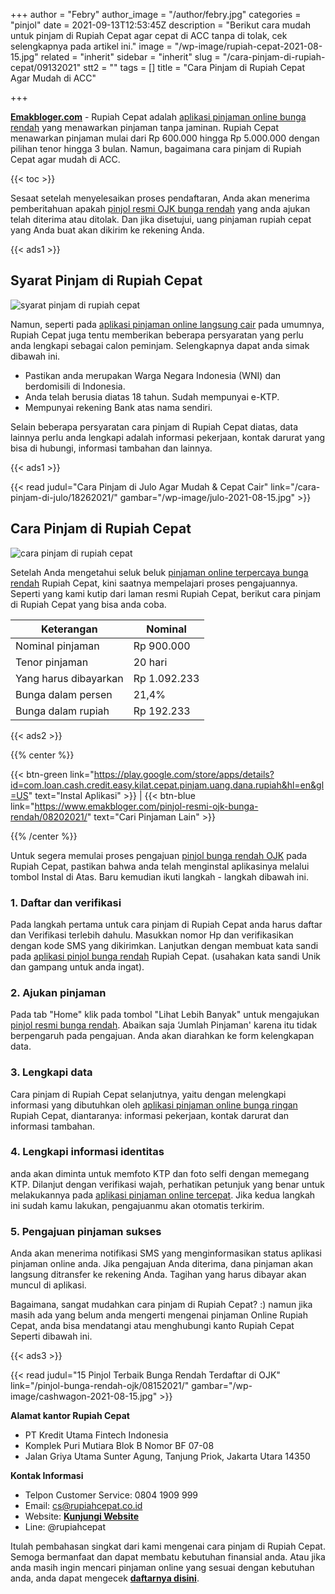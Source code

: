 +++
author = "Febry"
author_image = "/author/febry.jpg"
categories = "pinjol"
date = 2021-09-13T12:53:45Z
description = "Berikut cara mudah untuk pinjam di Rupiah Cepat agar cepat di ACC tanpa di tolak, cek selengkapnya pada artikel ini."
image = "/wp-image/rupiah-cepat-2021-08-15.jpg"
related = "inherit"
sidebar = "inherit"
slug = "/cara-pinjam-di-rupiah-cepat/09132021"
stt2 = ""
tags = []
title = "Cara Pinjam di Rupiah Cepat Agar Mudah di ACC"

+++

[**Emakbloger.com**](/) - Rupiah Cepat adalah [aplikasi pinjaman online bunga rendah](https://www.emakbloger.com/aplikasi-pinjaman-online-bunga-rendah/08142021/) yang menawarkan pinjaman tanpa jaminan. Rupiah Cepat menawarkan pinjaman mulai dari Rp 600.000 hingga Rp 5.000.000 dengan pilihan tenor hingga 3 bulan. Namun, bagaimana cara pinjam di Rupiah Cepat agar mudah di ACC.

{{< toc >}}

Sesaat setelah menyelesaikan proses pendaftaran, Anda akan menerima pemberitahuan apakah [pinjol resmi OJK bunga rendah](https://www.emakbloger.com/pinjol-resmi-ojk-bunga-rendah/08202021/) yang anda ajukan telah diterima atau ditolak. Dan jika disetujui, uang pinjaman rupiah cepat yang Anda buat akan dikirim ke rekening Anda.

{{< ads1 >}}

## Syarat Pinjam di Rupiah Cepat

![syarat pinjam di rupiah cepat](/wp-image/syarat-dan-cara-pinjam-di-rupiah-cepat-2021-09-13.jpg "syarat pinjam di rupiah cepat")

Namun, seperti pada [aplikasi pinjaman online langsung cair](https://www.emakbloger.com/aplikasi-pinjaman-online-langsung-cair/08152021/) pada umumnya, Rupiah Cepat juga tentu memberikan beberapa persyaratan yang perlu anda lengkapi sebagai calon peminjam. Selengkapnya dapat anda simak dibawah ini.

- Pastikan anda merupakan Warga Negara Indonesia (WNI) dan berdomisili di Indonesia.
- Anda telah berusia diatas 18 tahun. Sudah mempunyai e-KTP.
- Mempunyai rekening Bank atas nama sendiri.

Selain beberapa persyaratan cara pinjam di Rupiah Cepat diatas, data lainnya perlu anda lengkapi adalah informasi pekerjaan, kontak darurat yang bisa di hubungi, informasi tambahan dan lainnya.

{{< ads1 >}}

{{< read judul="Cara Pinjam di Julo Agar Mudah & Cepat Cair" link="/cara-pinjam-di-julo/18262021/" gambar="/wp-image/julo-2021-08-15.jpg" >}}

## Cara Pinjam di Rupiah Cepat

![cara pinjam di rupiah cepat](/wp-image/cara-pinjam-di-rupiah-cepat-2021-09-13.jpg "cara pinjam di rupiah cepat")

Setelah Anda mengetahui seluk beluk [pinjaman online terpercaya bunga rendah](https://www.emakbloger.com/pinjaman-online-terpercaya-bunga-rendah/08162021/) Rupiah Cepat, kini saatnya mempelajari proses pengajuannya. Seperti yang kami kutip dari laman resmi Rupiah Cepat, berikut cara pinjam di Rupiah Cepat yang bisa anda coba.

| Keterangan            | Nominal      |
| --------------------- | ------------ |
| Nominal pinjaman      | Rp 900.000   |
| Tenor pinjaman        | 20 hari      |
| Yang harus dibayarkan | Rp 1.092.233 |
| Bunga dalam persen    | 21,4%        |
| Bunga dalam rupiah    | Rp 192.233   |

{{< ads2 >}}

{{% center %}}

{{< btn-green link="https://play.google.com/store/apps/details?id=com.loan.cash.credit.easy.kilat.cepat.pinjam.uang.dana.rupiah&hl=en&gl=US" text="Instal Aplikasi" >}} | {{< btn-blue link="https://www.emakbloger.com/pinjol-resmi-ojk-bunga-rendah/08202021/" text="Cari Pinjaman Lain" >}}

{{% /center %}}

Untuk segera memulai proses pengajuan [pinjol bunga rendah OJK](https://www.emakbloger.com/pinjol-bunga-rendah-ojk/08152021/) pada Rupiah Cepat, pastikan bahwa anda telah menginstal aplikasinya melalui tombol Instal di Atas. Baru kemudian ikuti langkah - langkah dibawah ini.

### 1. Daftar dan verifikasi

Pada langkah pertama untuk cara pinjam di Rupiah Cepat anda harus daftar dan Verifikasi terlebih dahulu. Masukkan nomor Hp dan verifikasikan dengan kode SMS yang dikirimkan. Lanjutkan dengan membuat kata sandi pada [aplikasi pinjol bunga rendah](https://www.emakbloger.com/aplikasi-pinjol-bunga-rendah/08172021/) Rupiah Cepat. (usahakan kata sandi Unik dan gampang untuk anda ingat).

### 2. Ajukan pinjaman

Pada tab "Home" klik pada tombol "Lihat Lebih Banyak" untuk mengajukan [pinjol resmi bunga rendah](https://www.emakbloger.com/pinjol-resmi-bunga-rendah/08152021/). Abaikan saja ‘Jumlah Pinjaman' karena itu tidak berpengaruh pada pengajuan. Anda akan diarahkan ke form kelengkapan data.

### 3. Lengkapi data

Cara pinjam di Rupiah Cepat selanjutnya, yaitu dengan melengkapi informasi yang dibutuhkan oleh [aplikasi pinjaman online bunga ringan](https://www.emakbloger.com/aplikasi-pinjaman-online-bunga-ringan/08192021/) Rupiah Cepat, diantaranya: informasi pekerjaan, kontak darurat dan informasi tambahan.

### 4. Lengkapi informasi identitas

anda akan diminta untuk memfoto KTP dan foto selfi dengan memegang KTP. Dilanjut dengan verifikasi wajah, perhatikan petunjuk yang benar untuk melakukannya pada [aplikasi pinjaman online tercepat](https://www.emakbloger.com/aplikasi-pinjaman-online-tercepat/08212021/). Jika kedua langkah ini sudah kamu lakukan, pengajuanmu akan otomatis terkirim.

### 5. Pengajuan pinjaman sukses

Anda akan menerima notifikasi SMS yang menginformasikan status aplikasi pinjaman online anda. Jika pengajuan Anda diterima, dana pinjaman akan langsung ditransfer ke rekening Anda. Tagihan yang harus dibayar akan muncul di aplikasi.

Bagaimana, sangat mudahkan cara pinjam di Rupiah Cepat? :) namun jika masih ada yang belum anda mengerti mengenai pinjaman Online Rupiah Cepat, anda bisa mendatangi atau menghubungi kanto Rupiah Cepat Seperti dibawah ini.

{{< ads3 >}}

{{< read judul="15 Pinjol Terbaik Bunga Rendah Terdaftar di OJK" link="/pinjol-bunga-rendah-ojk/08152021/" gambar="/wp-image/cashwagon-2021-08-15.jpg" >}}

**Alamat kantor Rupiah Cepat**

- PT Kredit Utama Fintech Indonesia
- Komplek Puri Mutiara Blok B Nomor BF 07-08
- Jalan Griya Utama Sunter Agung, Tanjung Priok, Jakarta Utara 14350

**Kontak Informasi**

- Telpon Customer Service: 0804 1909 999
- Email: cs@rupiahcepat.co.id
- Website: [**Kunjungi Website**](https://www.rupiahcepat.co.id/)
- Line: @rupiahcepat

Itulah pembahasan singkat dari kami mengenai cara pinjam di Rupiah Cepat. Semoga bermanfaat dan dapat membatu kebutuhan finansial anda. Atau jika anda masih ingin mencari pinjaman online yang sesuai dengan kebutuhan anda, anda dapat mengecek [**daftarnya disini**](https://www.emakbloger.com/daftar-pinjol-legal-ojk/08252021/).
